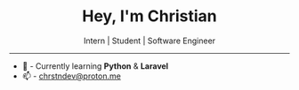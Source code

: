 <div>
  <h1 align="center">Hey, I'm Christian</h1>
  <p align="center">Intern | Student | Software Engineer</p>
</div>
<hr>

- 🏫 - Currently learning **Python** & **Laravel**
- 📫 - chrstndev@proton.me

